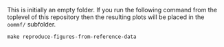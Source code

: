 This is initially an empty folder. If you run the following command
from the toplevel of this repository then the resulting plots will be
placed in the `oommf/` subfolder.
```
make reproduce-figures-from-reference-data
```
